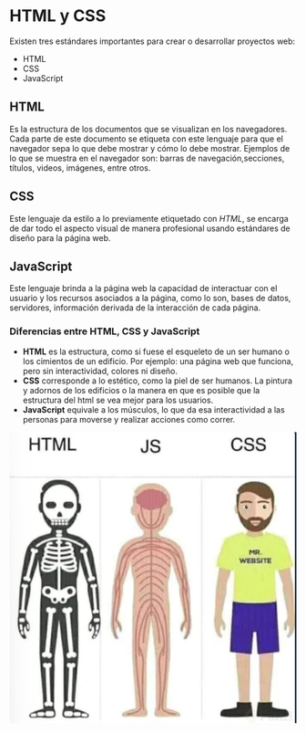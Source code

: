 # HTML y CSS
Existen tres estándares importantes para crear o desarrollar proyectos web:
* HTML
* CSS
* JavaScript

## HTML
Es la estructura de los documentos que se visualizan en los navegadores. Cada parte de este documento se etiqueta con este lenguaje para que el navegador sepa lo que debe mostrar y cómo lo debe mostrar. Ejemplos de lo que se muestra en el navegador son: barras de navegación,secciones, títulos, videos, imágenes, entre otros.

## CSS
Este lenguaje da estilo a lo previamente etiquetado con *HTML*, se encarga de dar todo el aspecto visual de manera profesional usando estándares de diseño para la página web.

## JavaScript

Este lenguaje brinda a la página web la capacidad de interactuar con el usuario y los recursos asociados a la página, como lo son, bases de datos, servidores, información derivada de la interacción de cada página.

### Diferencias entre HTML, CSS y JavaScript
* **HTML** es la estructura, como si fuese el esqueleto de un ser humano o los cimientos de un edificio. Por ejemplo: una página web que funciona, pero sin interactividad, colores ni diseño.
* **CSS** corresponde a lo estético, como la piel de ser humanos. La pintura y adornos de los edificios o la manera en que es posible que la estructura del html se vea mejor para los usuarios.
* **JavaScript** equivale a los músculos, lo que da esa interactividad a las personas para moverse y realizar acciones como correr.

![Diferencias](sources/diferencias.png)